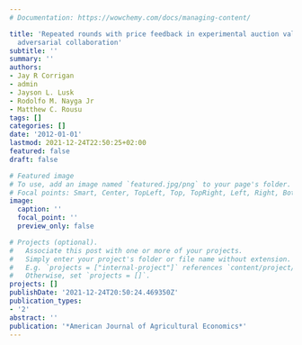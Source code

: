 ```yaml
---
# Documentation: https://wowchemy.com/docs/managing-content/

title: 'Repeated rounds with price feedback in experimental auction valuation: An
  adversarial collaboration'
subtitle: ''
summary: ''
authors:
- Jay R Corrigan
- admin
- Jayson L. Lusk
- Rodolfo M. Nayga Jr
- Matthew C. Rousu
tags: []
categories: []
date: '2012-01-01'
lastmod: 2021-12-24T22:50:25+02:00
featured: false
draft: false

# Featured image
# To use, add an image named `featured.jpg/png` to your page's folder.
# Focal points: Smart, Center, TopLeft, Top, TopRight, Left, Right, BottomLeft, Bottom, BottomRight.
image:
  caption: ''
  focal_point: ''
  preview_only: false

# Projects (optional).
#   Associate this post with one or more of your projects.
#   Simply enter your project's folder or file name without extension.
#   E.g. `projects = ["internal-project"]` references `content/project/deep-learning/index.md`.
#   Otherwise, set `projects = []`.
projects: []
publishDate: '2021-12-24T20:50:24.469350Z'
publication_types:
- '2'
abstract: ''
publication: '*American Journal of Agricultural Economics*'
---
```

